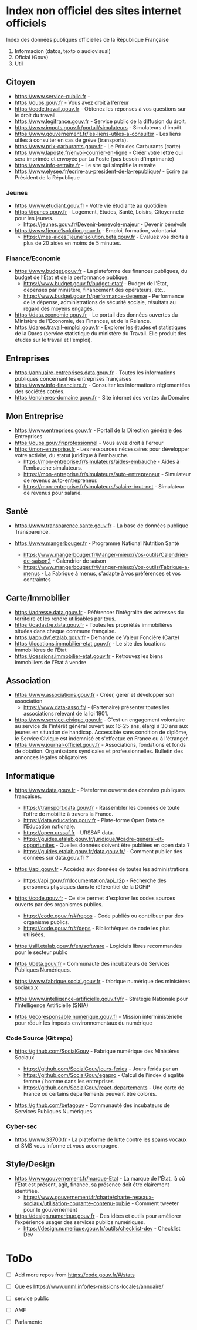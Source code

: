 # Index non officiel des sites internet officiels
Index des données publiques officielles de la République Française

1. Informacion (datos, texto o audiovisual)
2. Oficial (Gouv)
3. Util

## Citoyen
- https://www.service-public.fr - 
- https://oups.gouv.fr - Vous avez droit à l'erreur
- https://code.travail.gouv.fr - Obtenez les réponses à vos questions sur le droit du travail.
- https://www.legifrance.gouv.fr - Service public de la diffusion du droit.
- https://www.impots.gouv.fr/portail/simulateurs - Simulateurs d'impôt.
- https://www.gouvernement.fr/les-liens-utiles-a-consulter - Les liens utiles à consulter en cas de grève (transports).
- https://www.prix-carburants.gouv.fr - Le Prix des Carburants (carte)
- https://www.laposte.fr/envoi-courrier-en-ligne - Créer votre lettre qui sera imprimée et envoyée par La Poste (pas besoin d'imprimante)
- https://www.info-retraite.fr - Le site qui simplifie la retraite
- https://www.elysee.fr/ecrire-au-president-de-la-republique/ - Écrire au Président de la République

### Jeunes
- https://www.etudiant.gouv.fr - Votre vie étudiante au quotidien
- https://jeunes.gouv.fr - Logement, Etudes, Santé, Loisirs, Citoyenneté pour les jeunes.
  - https://jeunes.gouv.fr/Devenir-benevole-majeur - Devenir bénévole
- https://www.1jeune1solution.gouv.fr - Emploi, formation, volontariat
  - https://mes-aides.1jeune1solution.beta.gouv.fr - Évaluez vos droits à plus de 20 aides en moins de 5 minutes.


### Finance/Economie
- https://www.budget.gouv.fr - La plateforme des finances publiques, du budget de l’État et de la performance publique.
  - https://www.budget.gouv.fr/budget-etat/ - Budget de l'État, depenses par ministère, financement des opérateurs, etc..
  - https://www.budget.gouv.fr/performance-depense - Performance de la dépense, administrations de sécurité sociale, résultats au regard des moyens engagés.
- https://data.economie.gouv.fr - Le portail des données ouvertes du Ministère de l'Economie, des Finances, et de la Relance.
- https://dares.travail-emploi.gouv.fr - Explorer les études et statistiques de la Dares (service statistique du ministère du Travail. Elle produit des études sur le travail et l'emploi).

## Entreprises
- https://annuaire-entreprises.data.gouv.fr - Toutes les informations publiques concernant les entreprises françaises
- https://www.info-financiere.fr - Consulter les informations réglementées des sociétés cotées.
- https://encheres-domaine.gouv.fr - Site internet des ventes du Domaine

## Mon Entreprise
- https://www.entreprises.gouv.fr - Portail de la Direction générale des Entreprises
- https://oups.gouv.fr/professionnel - Vous avez droit à l'erreur
- https://mon-entreprise.fr - Les ressources nécessaires pour développer votre activité, du statut juridique à l'embauche.
  - https://mon-entreprise.fr/simulateurs/aides-embauche - Aides à l’embauche simulateurs.
  - https://mon-entreprise.fr/simulateurs/auto-entrepreneur - Simulateur de revenus auto-entrepreneur.
  - https://mon-entreprise.fr/simulateurs/salaire-brut-net - Simulateur de revenus pour salarié.

## Santé
- https://www.transparence.sante.gouv.fr - La base de données publique Transparence.

- https://www.mangerbouger.fr - Programme National Nutrition Santé
  - https://www.mangerbouger.fr/Manger-mieux/Vos-outils/Calendrier-de-saison2 - Calendrier de saison
  - https://www.mangerbouger.fr/Manger-mieux/Vos-outils/Fabrique-a-menus - La Fabrique à menus, s'adapte à vos préférences et vos contraintes


## Carte/Immobilier
- https://adresse.data.gouv.fr - Référencer l’intégralité des adresses du territoire et les rendre utilisables par tous.
- https://cadastre.data.gouv.fr - Toutes les propriétés immobilières situées dans chaque commune française.
- https://app.dvf.etalab.gouv.fr - Demande de Valeur Foncière (Carte)
- https://locations.immobilier-etat.gouv.fr - Le site des locations immobilières de l’Etat
- https://cessions.immobilier-etat.gouv.fr - Retrouvez les biens immobiliers de l’État à vendre

## Association
- https://www.associations.gouv.fr - Créer, gérer et développer son association
  - https://www.data-asso.fr/ - (Partenaire) présenter toutes les associations relevant de la loi 1901.
- https://www.service-civique.gouv.fr - C'est un engagement volontaire au service de l'intérêt général ouvert aux 16-25 ans, élargi à 30 ans aux jeunes en situation de handicap. Accessible sans condition de diplôme, le Service Civique est indemnisé et s'effectue en France ou à l'étranger.
- https://www.journal-officiel.gouv.fr - Associations, fondations et fonds de dotation. Organisatons syndicales et professionnelles. Bulletin des annonces légales obligatoires


## Informatique
- https://www.data.gouv.fr - Plateforme ouverte des données publiques françaises.
  - https://transport.data.gouv.fr - Rassembler les données de toute l’offre de mobilité à travers la France.
  - https://data.education.gouv.fr - Plate-forme Open Data de l’Éducation nationale.
  - https://open.urssaf.fr - URSSAF data.
  - https://guides.etalab.gouv.fr/juridique/#cadre-general-et-opportunites - Quelles données doivent être publiées en open data ?
  - https://guides.etalab.gouv.fr/data.gouv.fr/ - Comment publier des données sur data.gouv.fr ?

- https://api.gouv.fr - Accédez aux données de toutes les administrations.
  - https://api.gouv.fr/documentation/api_r2p - Recherche des personnes physiques dans le référentiel de la DGFiP

- https://code.gouv.fr - Ce site permet d'explorer les codes sources ouverts par des organismes publics.
  - https://code.gouv.fr/#/repos - Code publiés ou contribuer par des organisme publics.
  - https://code.gouv.fr/#/deps - Bibliothèques de code les plus utilisées.
- https://sill.etalab.gouv.fr/en/software - Logiciels libres recommandés pour le secteur public

- https://beta.gouv.fr - Communauté des incubateurs de Services Publiques Numériques.
- https://www.fabrique.social.gouv.fr - fabrique numérique des ministères sociaux.x

- https://www.intelligence-artificielle.gouv.fr/fr - Stratégie Nationale pour l’Intelligence Artificielle (SNIA)
- https://ecoresponsable.numerique.gouv.fr - Mission interministérielle pour réduir les impcats environnementaux du numérique

### Code Source (Git repo)
- https://github.com/SocialGouv - Fabrique numérique des Ministères Sociaux
  - https://github.com/SocialGouv/jours-feries - Jours fériés par an
  - https://github.com/SocialGouv/egapro - Calcul de l'index d'égalité femme / homme dans les entreprises
  - https://github.com/SocialGouv/react-departements - Une carte de France où certains departements peuvent être colorés.

- https://github.com/betagouv - Communauté des incubateurs de Services Publiques Numériques

### Cyber-sec
- https://www.33700.fr - La plateforme de lutte contre les spams vocaux et SMS vous informe et vous accompagne.


## Style/Design
- https://www.gouvernement.fr/marque-Etat - La marque de l'État, là où l’État est présent, agit, finance, sa présence doit être clairement identifiée.
  - https://www.gouvernement.fr/charte/charte-reseaux-sociaux/utilisation-courante-contenu-publie - Comment tweeter pour le gouvernement
- https://design.numerique.gouv.fr - Des idées et outils pour améliorer l’expérience usager des services publics numériques.
  - https://design.numerique.gouv.fr/outils/checklist-dev - Checklist Dev

# ToDo
- [ ] Add more repos from https://code.gouv.fr/#/stats
- [ ] Que es https://www.unml.info/les-missions-locales/annuaire/
- [ ] service public
- [ ] AMF
- [ ] Parlamento

